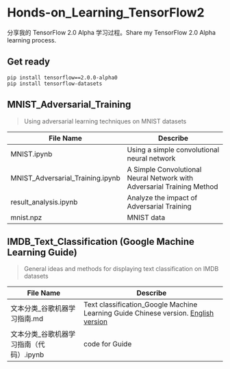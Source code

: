 # Honds-on_Learning_TensorFlow2
分享我的 TensorFlow 2.0 Alpha 学习过程。Share my TensorFlow 2.0 Alpha learning process.

## Get ready
```
pip install tensorflow==2.0.0-alpha0 
pip install tensorflow-datasets
```

## MNIST_Adversarial_Training

> Using adversarial learning techniques on MNIST datasets

|File Name|Describe|
|-|-|
|MNIST.ipynb|Using a simple convolutional neural network|
|MNIST_Adversarial_Training.ipynb|A Simple Convolutional Neural Network with Adversarial Training Method|
|result_analysis.ipynb|Analyze the impact of Adversarial Training|
|mnist.npz|MNIST data|

## IMDB_Text_Classification (Google Machine Learning Guide)

> General ideas and methods for displaying text classification on IMDB datasets

|File Name|Describe|
|-|-|
|文本分类_谷歌机器学习指南.md|Text classification_Google Machine Learning Guide Chinese version. [English version](https://developers.google.com/machine-learning/guides/text-classification/)|
|文本分类_谷歌机器学习指南（代码）.ipynb|code for Guide|